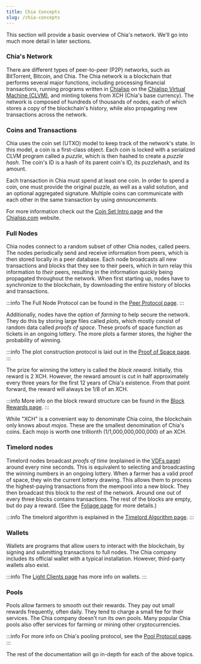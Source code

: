 ```yaml
---
title: Chia Concepts
slug: /chia-concepts
---
```


This section will provide a basic overview of Chia's network. We'll go into much more detail in later sections.

### Chia's Network

There are different types of peer-to-peer (P2P) networks, such as BitTorrent, Bitcoin, and Chia. The Chia network is a blockchain that performs several major functions, including processing financial transactions, running programs written in [Chialisp](https://chialisp.com) on the [Chialisp Virtual Machine (CLVM)](https://chialisp.com/clvm), and minting tokens from XCH (Chia's base currency). The network is composed of hundreds of thousands of nodes, each of which stores a copy of the blockchain's history, while also propagating new transactions across the network.

### Coins and Transactions

Chia uses the coin set (UTXO) model to keep track of the network's state. In this model, a coin is a first-class object. Each coin is locked with a serialized CLVM program called a _puzzle_, which is then hashed to create a _puzzle hash_. The coin's ID is a hash of its parent coin's ID, its puzzlehash, and its amount.

Each transaction in Chia must spend at least one coin. In order to spend a coin, one must provide the original puzzle, as well as a valid solution, and an optional aggregated signature. Multiple coins can communicate with each other in the same transaction by using _announcements_.

For more information check out the [Coin Set Intro page](/coin-set-intro) and the [Chialisp.com](https://chialisp.com) website.

### Full Nodes

Chia nodes connect to a random subset of other Chia nodes, called peers. The nodes periodically send and receive information from peers, which is then stored locally in a peer database. Each node broadcasts all new transactions and blocks that they see to their peers, which in turn relay this information to _their_ peers, resulting in the information quickly being propagated throughout the network. When first starting up, nodes have to synchronize to the blockchain, by downloading the entire history of blocks and transactions.

:::info
The Full Node Protocol can be found in the [Peer Protocol page](/peer-protocol).
:::

Additionally, nodes have the option of _farming_ to help secure the network. They do this by storing large files called _plots_, which mostly consist of random data called _proofs of space_. These proofs of space function as tickets in an ongoing lottery. The more plots a farmer stores, the higher the probability of winning.

:::info
The plot construction protocol is laid out in the [Proof of Space page](/proof-of-space).
:::

The prize for winning the lottery is called the _block reward_. Initially, this reward is 2 XCH. However, the reward amount is cut in half approximately every three years for the first 12 years of Chia's existence. From that point forward, the reward will always be 1/8 of an XCH.

:::info
More info on the block reward structure can be found in the [Block Rewards page](/block-rewards).
:::

While "XCH" is a convenient way to denominate Chia coins, the blockchain only knows about _mojos_. These are the smallest denomination of Chia's coins. Each mojo is worth one trillionth (1/1,000,000,000,000) of an XCH.

### Timelord nodes

Timelord nodes broadcast _proofs of time_ (explained in the [VDFs page](/consensus-vdfs)) around every nine seconds. This is equivalent to selecting and broadcasting the winning numbers in an ongoing lottery. When a farmer has a valid proof of space, they win the current lottery drawing. This allows them to process the highest-paying transactions from the mempool into a new block. They then broadcast this block to the rest of the network. Around one out of every three blocks contains transactions. The rest of the blocks are empty, but do pay a reward. (See the [Foliage page](/consensus-foliage) for more details.)

:::info
The timelord algorithm is explained in the [Timelord Algorithm page](/timelord-algorithm).
:::

### Wallets

Wallets are programs that allow users to interact with the blockchain, by signing and submitting transactions to full nodes. The Chia company includes its official wallet with a typical installation. However, third-party wallets also exist.

:::info
The [Light Clients page](/light-clients) has more info on wallets.
:::

### Pools

Pools allow farmers to smooth out their rewards. They pay out small rewards frequently, often daily. They tend to charge a small fee for their services. The Chia company doesn't run its own pools. Many popular Chia pools also offer services for farming or mining other cryptocurrencies.

:::info
For more info on Chia's pooling protocol, see the [Pool Protocol page](/pool-protocol).
:::

The rest of the documentation will go in-depth for each of the above topics.
